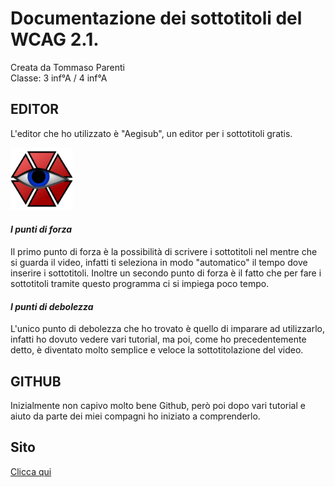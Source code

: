 # Documentazione dei sottotitoli del WCAG 2.1.
Creata da Tommaso Parenti <br>
Classe: 3 inf°A / 4 inf°A

## EDITOR
L'editor che ho utilizzato è  "Aegisub", un editor per i sottotitoli gratis.

<img src="https://github.com/Tommaso-Parenti/Tommaso-Parenti.github.io/blob/master/Immagini/Aegisub.png" width="100" height="100" >


#### *I punti di forza*
Il primo punto di forza è la possibilità di scrivere i sottotitoli nel mentre che si guarda il video, infatti ti seleziona in modo "automatico" il tempo dove inserire i sottotitoli. Inoltre un secondo punto di forza è il fatto che per fare i sottotitoli tramite questo programma ci si impiega poco tempo.

#### *I punti di debolezza*
L'unico punto di debolezza che ho trovato è quello di imparare ad utilizzarlo, infatti ho dovuto vedere vari tutorial, ma poi, come ho precedentemente detto, è diventato molto semplice e veloce la sottotitolazione del video.



## GITHUB
Inizialmente non capivo molto bene Github, però poi dopo vari tutorial e aiuto da parte dei miei compagni ho iniziato a comprenderlo.

## Sito
<a href="https://tommaso-parenti.github.io/">Clicca qui</a>
